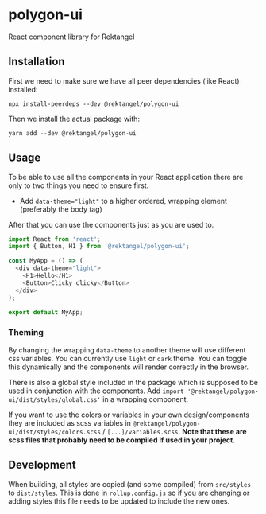 # polygon-ui

React component library for Rektangel

## Installation

First we need to make sure we have all peer dependencies (like React) installed:

```shell
npx install-peerdeps --dev @rektangel/polygon-ui
```

Then we install the actual package with:

```shell
yarn add --dev @rektangel/polygon-ui
```

## Usage

To be able to use all the components in your React application there are only to two things you need to ensure first.

* Add `data-theme="light"` to a higher ordered, wrapping element (preferably the body tag)

After that you can use the components just as you are used to.

```javascript
import React from 'react';
import { Button, H1 } from '@rektangel/polygon-ui';

const MyApp = () => (
  <div data-theme="light">
    <H1>Hello</H1>
    <Button>Clicky clicky</Button>
  </div>
);

export default MyApp;
```

### Theming

By changing the wrapping `data-theme` to another theme will use different css variables. You can currently use `light` or `dark` theme. You can toggle this dynamically and the components will render correctly in the browser.

There is also a global style included in the package which is supposed to be used in conjunction with the components. Add `import '@rektangel/polygon-ui/dist/styles/global.css'` in a wrapping component.

If you want to use the colors or variables in your own design/components they are included as scss variables in `@rektangel/polygon-ui/dist/styles/colors.scss` / `[...]/variables.scss`. **Note that these are scss files that probably need to be compiled if used in your project.**

## Development

When building, all styles are copied (and some compiled) from `src/styles` to `dist/styles`. This is done in `rollup.config.js` so if you are changing or adding styles this file needs to be updated to include the new ones.
